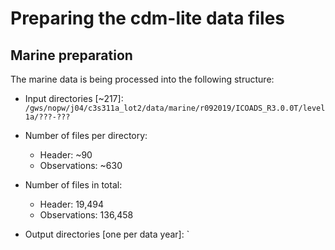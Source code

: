 # Preparing the cdm-lite data files

## Marine preparation

The marine data is being processed into the following structure:

 - Input directories [~217]:
   `/gws/nopw/j04/c3s311a_lot2/data/marine/r092019/ICOADS_R3.0.0T/level1a/???-???`
 - Number of files per directory:
   - Header:          ~90 
   - Observations:   ~630 
 - Number of files in total:
   - Header:        19,494
   - Observations: 136,458

 - Output directories [one per data year]:
   `
